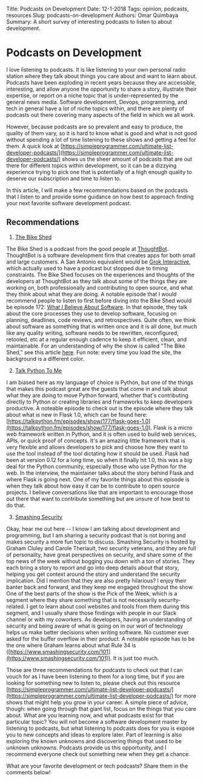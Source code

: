 Title: Podcasts on Development
Date: 12-1-2018
Tags: opinion, podcasts, resources
Slug: podcasts-on-development
Authors: Omar Quimbaya
Summary: A short survey of interesting podcasts to listen to about development.

# Podcasts on Development

I love listening to podcasts. It is like listening to your own personal radio station where they talk about things you care about and want to learn about. Podcasts have been exploding in recent years because they are accessible, interesting, and allow anyone the opportunity to share a story, illustrate their expertise, or report on a niche topic that is under-represented by the general news media. Software development, Devops, programming, and tech in general have a lot of niche topics within, and there are plenty of podcasts out there covering many aspects of the field in which we all work. 

However, because podcasts are so prevalent and easy to produce, the quality of them vary, so it is hard to know what is good and what is not good without spending a lot of time listening to these shows and getting a feel for them. A quick look at [https://simpleprogrammer.com/ultimate-list-developer-podcasts/](https://simpleprogrammer.com/ultimate-list-developer-podcasts/) shows us the sheer amount of podcasts that are out there for different topics within development, so it can be a dizzying experience trying to pick one that is potentially of a high enough quality to deserve our subscription and time to listen to.

In this article, I will make a few recommendations based on the podcasts that I listen to and provide some guidance on how best to approach finding your next favorite software development podcast.

## Recommendations

1. [The Bike Shed](http://bikeshed.fm/)

The Bike Shed is a podcast from the good people at [ThoughtBot](https://thoughtbot.com/). ThoughtBot is a software development firm that creates apps for both small and large customers. A San Antonio equivalent would be [Grok Interactive](https://grok.rocks), which actually used to have a podcast but stopped due to timing constraints. The Bike Shed focuses on the experiences and thoughts of the developers at ThoughtBot as they talk about some of the things they are working on, both professionally and contributing to open source, and what they think about what they are doing. A notable episode that I would recommend people to listen to first before diving into the Bike Shed would be episode 172: [What I Believe About Software](http://bikeshed.fm/172). In that episode, they talk about the core processes they use to develop software, focusing on planning, deadlines, code reviews, and retrospectives. Quite often, we think about software as something that is written once and it is all done, but much like any quality writing, software needs to be rewritten, reconfigured, retooled, etc at a regular enough cadence to keep it efficient, clean, and maintainable. For an understanding of why the show is called "The Bike Shed," see this article [here](http://bikeshed.com/). Fun note: every time you load the site, the background is a different color.

2. [Talk Python To Me](https://talkpython.fm/)

I am biased here as my language of choice is Python, but one of the things that makes this podcast great are the guests that come in and talk about what they are doing to move Python forward, whether that's contributing directly to Python or creating libraries and frameworks to keep developers productive. A noteable episode to check out is the episode where they talk about what is new in Flask 1.0, which can be found here: [https://talkpython.fm/episodes/show/177/flask-goes-1.0](https://talkpython.fm/episodes/show/177/flask-goes-1.0). Flask is a micro web framework written in Python, and it is often used to build web services, APIs, or quick proof of concepts. It's an amazing little framework that is very flexible and allows developers to pick and choose how they want to use the tool instead of the tool dictating how it should be used. Flask had been at version 0.12 for a long time, so when it finally hit 1.0, this was a big deal for the Python community, especially those who use Python for the web. In the interview, the maintainer talks about the story behind Flask and where Flask is going next. One of my favorite things about this episode is when they talk about how easy it can be to contribute to open source projects. I believe conversations like that are important to encourage those out there that want to contribute something but are unsure of how best to do that.

3. [Smashing Security](https://www.smashingsecurity.com/)

Okay, hear me out here -- I know I am talking about development and programming, but I am sharing a security podcast that is not boring and makes security a more fun topic to discuss. Smashing Security is hosted by Graham Cluley and Carole Theriault, two security veterans, and they are full of personality, have great perspectives on security, and share some of the top news of the week without bogging you down with a ton of stories. They each bring a story to report and go into deep details about that story, helping you get context around the story and understand the security implication. Did I mention that they are also pretty hilarious? I enjoy their banter back and forward, and they keep me engaged throughout the show. One of the best parts of the show is the Pick of the Week, which is a segment where they share something that is not necessarily security-related. I get to learn about cool websites and tools from them during this segment, and I usually share those findings with people in our Slack channel or with my coworkers. As developers, having an understanding of security and being aware of what is going on in our worl of technology helps us make better decisions when writing software. No customer ever asked for the buffer overflow in their product. A noteable episode has to be the one where Graham learns about what Rule 34 is ([https://www.smashingsecurity.com/101](https://www.smashingsecurity.com/101)). It is just too much.

Those are three recommendations for podcasts to check out that I can vouch for as I have been listening to them for a long time, but if you are looking for something new to listen to, please check out this resource [https://simpleprogrammer.com/ultimate-list-developer-podcasts/](https://simpleprogrammer.com/ultimate-list-developer-podcasts/) for more shows that might help you grow in your career. A simple piece of advice, though: when going  through that giant list, focus on the things that you care about. What are you learning now, and what podcasts exist for that particular topic? You will not become a software development master by listening to podcasts, but what listening to podcasts does for you is expose you to new concepts and ideas to explore later. Part of learning is also exploring the known unknowns and discovering things that used to be unknown unknowns. Podcasts provide us this opportunity, and I recommend everyone check out something new when they get a chance.

What are your favorite development or tech podcasts? Share them in the comments below!